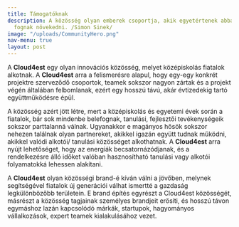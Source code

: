 ```yaml
---
title: Támogatóknak
description: A közösség olyan emberek csoportja, akik egyetértenek abban, hogy közösen
  fognak növekedni. /Simon Sinek/
image: "/uploads/CommunityHero.png"
nav-menu: true
layout: post
---
```


A **Cloud4est** egy olyan innovációs közösség, melyet középiskolás fiatalok alkotnak. A **Cloud4est** arra a felismerésre alapul, hogy egy-egy konkrét projektre szerveződő csoportok, teamek sokszor nagyon zártak és a projekt végén általában felbomlanak, ezért egy hosszú távú, akár évtizedekig tartó együttműködésre épül.

A közösség azért jött létre, mert a középiskolás és egyetemi évek során a fiatalok, bár sok mindenbe belefognak, tanulási, fejlesztői tevékenységeik sokszor parttalanná válnak. Ugyanakkor e magányos hősök sokszor nehezen találnak olyan partnereket, akikkel igazán együtt tudnak működni, akikkel valódi alkotói/ tanulási közösséget alkothatnak. A **Cloud4est** arra nyújt lehetőséget, hogy az energiák becsatornázódjanak, és a rendelkezésre álló időket valóban hasznosítható tanulási vagy alkotói folyamatokká lehessen alakítani. 

A **Cloud4est** olyan közösségi brand-é kíván válni a jövőben, melynek segítségével fiatalok új generációi válhat ismertté a gazdaság legkülönbözőbb területein. E brand építés egyrészt a Cloud4est közösségét, másrészt a közösség tagjainak személyes brandjeit erősíti, és hosszú távon egymáshoz lazán kapcsolódó márkák, startupok, hagyományos vállalkozások, expert teamek kialakulásához vezet.    

